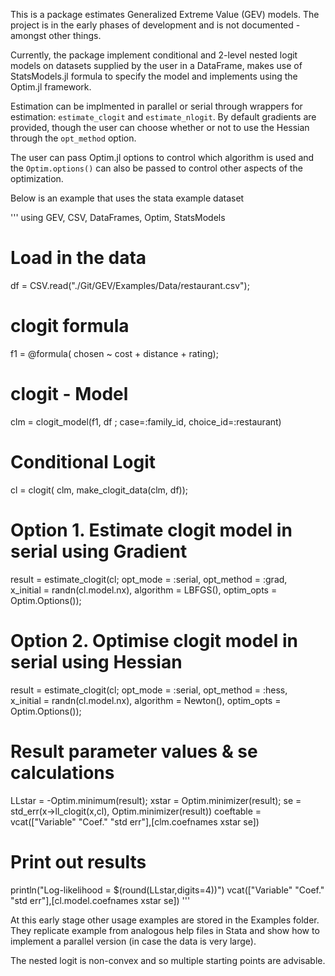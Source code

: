 This is a package estimates Generalized Extreme Value (GEV) models. The project is in the early phases of development and is not documented - amongst other things. 

Currently, the package implement conditional and 2-level nested logit models on datasets supplied by the user in a DataFrame, makes use of StatsModels.jl formula to specify the model and implements using the Optim.jl framework.

Estimation can be implmented in parallel or serial through wrappers for estimation: `estimate_clogit` and `estimate_nlogit`. By default gradients are provided, though the user can choose whether or not to use the Hessian through the `opt_method` option. 

The user can pass Optim.jl options to control which algorithm is used and the `Optim.options()` can also be passed to control other aspects of the optimization.

Below is an example that uses the stata example dataset

'''
using GEV, CSV, DataFrames, Optim, StatsModels

# Load in the data
df = CSV.read("./Git/GEV/Examples/Data/restaurant.csv");

# clogit formula
f1 = @formula( chosen ~ cost + distance + rating);

# clogit - Model
clm = clogit_model(f1, df ; case=:family_id, choice_id=:restaurant)

# Conditional Logit
cl = clogit( clm, make_clogit_data(clm, df));

# Option 1. Estimate clogit model in serial using Gradient
result = estimate_clogit(cl; opt_mode = :serial,
                             opt_method = :grad,  
                            x_initial = randn(cl.model.nx),
                            algorithm = LBFGS(),
                            optim_opts = Optim.Options());

# Option 2. Optimise clogit model in serial using Hessian
result = estimate_clogit(cl; opt_mode = :serial,
                             opt_method = :hess,  
                            x_initial = randn(cl.model.nx),
                            algorithm = Newton(),
                            optim_opts = Optim.Options());

# Result parameter values & se calculations
LLstar = -Optim.minimum(result);
xstar = Optim.minimizer(result);
se = std_err(x->ll_clogit(x,cl), Optim.minimizer(result))
coeftable = vcat(["Variable" "Coef." "std err"],[clm.coefnames xstar se])

# Print out results
println("Log-likelihood = $(round(LLstar,digits=4))")
vcat(["Variable" "Coef." "std err"],[cl.model.coefnames xstar se])
'''

At this early stage other usage examples are stored in the Examples folder. They replicate example from analogous help files in Stata and show how to implement a parallel version (in case the data is very large).

The nested logit is non-convex and so multiple starting points are advisable.